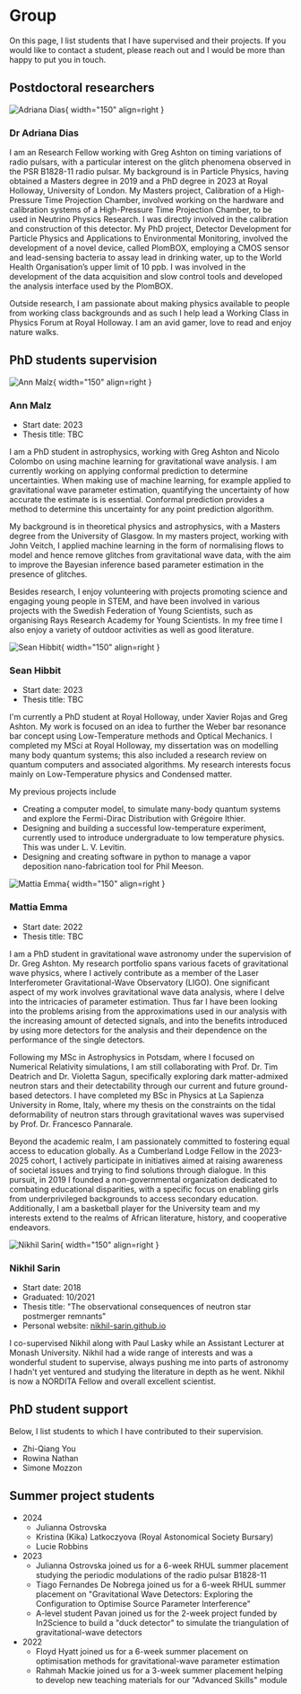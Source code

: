 # Group

On this page, I list students that I have supervised and their projects. If you
would like to contact a student, please reach out and I would be more than happy
to put you in touch.

## Postdoctoral researchers

![Adriana Dias](img/Adriana.jpg){ width="150" align=right }
### Dr Adriana Dias
I am an Research Fellow working with Greg Ashton on timing variations of radio pulsars, with a particular interest on the glitch phenomena observed in the PSR B1828-11 radio pulsar. My background is in Particle Physics, having obtained a Masters degree in 2019 and a PhD degree in 2023 at Royal Holloway, University of London. My Masters project, Calibration of a High-Pressure Time Projection Chamber, involved working on the hardware and calibration systems of a High-Pressure Time Projection Chamber, to be used in Neutrino Physics Research. I was directly involved in the calibration and construction of this detector. My PhD project, Detector Development for Particle Physics and Applications to Environmental Monitoring, involved the development of a novel device, called PlomBOX, employing a CMOS sensor and lead-sensing bacteria to assay lead in drinking water, up to the World Health Organisation’s upper limit of 10 ppb. I was involved in the development of the data acquisition and slow control tools and developed the analysis interface used by the PlomBOX.

Outside research, I am passionate about making physics available to people from working class backgrounds and as such I help lead a Working Class in Physics Forum at Royal Holloway.
I am an avid gamer, love to read and enjoy nature walks.


## PhD students supervision

![Ann Malz](img/Ann.jpg){ width="150" align=right }
### Ann Malz 
- Start date: 2023
- Thesis title: TBC


I am a PhD student in astrophysics, working with Greg Ashton and Nicolo Colombo on using machine learning for gravitational wave analysis. I am currently working on applying conformal prediction to determine uncertainties. When making use of machine learning, for example applied to gravitational wave parameter estimation, quantifying the uncertainty of how accurate the estimate is is essential. Conformal prediction provides a method to determine this uncertainty for any point prediction algorithm. 

My background is in theoretical physics and astrophysics, with a Masters degree from the University of Glasgow. In my masters project, working with John Veitch, I applied machine learning in the form of normalising flows to model and hence remove glitches from gravitational wave data, with the aim to improve the Bayesian inference based parameter estimation in the presence of glitches. 

Besides research, I enjoy volunteering with projects promoting science and engaging young people in STEM, and have been involved in various projects with the Swedish Federation of Young Scientists, such as organising Rays Research Academy for Young Scientists. In my free time I also enjoy a variety of outdoor activities as well as good literature.

![Sean Hibbit](img/Sean.png){ width="150" align=right }
### Sean Hibbit
- Start date: 2023
- Thesis title: TBC

I'm currently a PhD student at Royal Holloway, under Xavier Rojas and Greg Ashton. My work is focused on an idea to further the Weber bar resonance bar concept using Low-Temperature methods and Optical Mechanics. I completed my MSci at Royal Holloway, my dissertation was on modelling many body quantum systems; this also included a research review on quantum computers and associated algorithms. My research interests focus mainly on Low-Temperature physics and Condensed matter. 

My previous projects include

- Creating a computer model, to simulate many-body quantum systems and explore the Fermi-Dirac Distribution with Grégoire Ithier.
- Designing and building a successful low-temperature experiment, currently used to introduce undergraduate to low temperature physics. This was under L. V. Levitin.
- Designing and creating software in python to manage a vapor deposition nano-fabrication tool for Phil Meeson.

![Mattia Emma](img/Mattia.jpeg){ width="150" align=right }
### Mattia Emma
- Start date: 2022
- Thesis title: TBC

I am a PhD student in gravitational wave astronomy under the supervision of Dr. Greg Ashton. My research portfolio spans various facets of gravitational wave physics, where I actively contribute as a member of the Laser Interferometer Gravitational-Wave Observatory (LIGO). One significant aspect of my work involves gravitational wave data analysis, where I delve into the intricacies of parameter estimation. Thus far I have been looking into the problems arising from the approximations used in our analysis with the increasing amount of detected signals, and into the benefits introduced by using more detectors for the analysis and their dependence on the performance of the single detectors.

Following my MSc in Astrophysics in Potsdam, where I focused on Numerical Relativity simulations, I am still collaborating with Prof. Dr.  Tim Deatrich and Dr. Violetta Sagun, specifically exploring dark matter-admixed neutron stars and their detectability through our current and future ground-based detectors. I have completed my BSc in Physics at La Sapienza University in Rome, Italy, where my thesis on the constraints on the tidal deformability of neutron stars through gravitational waves was supervised by Prof. Dr. Francesco Pannarale.

Beyond the academic realm, I am passionately committed to fostering equal access to education globally. As a Cumberland Lodge Fellow in the 2023-2025 cohort, I actively participate in initiatives aimed at raising awareness of societal issues and trying to find solutions through dialogue. In this pursuit, in 2019 I founded a non-governmental organization dedicated to combating educational disparities, with a specific focus on enabling girls from underprivileged backgrounds to access secondary education. Additionally, I am a basketball player for the University team and my interests extend to the realms of African literature, history, and cooperative endeavors.


![Nikhil Sarin](img/Nikhil.jpg){ width="150" align=right }
### Nikhil Sarin
- Start date: 2018
- Graduated: 10/2021
- Thesis title: "The observational consequences of neutron star postmerger remnants"
- Personal website: [nikhil-sarin.github.io](https://nikhil-sarin.github.io)

I co-supervised Nikhil along with Paul Lasky while an Assistant Lecturer at Monash University. Nikhil had a wide range of interests and was a wonderful student to supervise, always pushing me into parts of astronomy I hadn't yet ventured and studying the literature in depth as he went. Nikhil is now a NORDITA Fellow and overall excellent scientist.


## PhD student support
Below, I list students to which I have contributed to their supervision.

- Zhi-Qiang You
- Rowina Nathan
- Simone Mozzon

## Summer project students
* 2024
  * Julianna Ostrovska
  * Kristina (Kika) Latkoczyova (Royal Astonomical Society Bursary)
  * Lucie Robbins
* 2023
  * Julianna Ostrovska joined us for a 6-week RHUL summer placement studying the periodic modulations of the radio pulsar B1828-11
  * Tiago Fernandes De Nobrega joined us for a 6-week RHUL summer placement on "Gravitational Wave Detectors: Exploring the Configuration to Optimise Source Parameter Interference"
  * A-level student Pavan joined us for the 2-week project funded by In2Science to build a "duck detector" to simulate the triangulation of gravitational-wave detectors
* 2022
  * Floyd Hyatt joined us for a 6-week summer placement on optimisation methods for gravitational-wave parameter estimation
  * Rahmah Mackie joined us for a 3-week summer placement helping to develop new teaching materials for our "Advanced Skills" module
